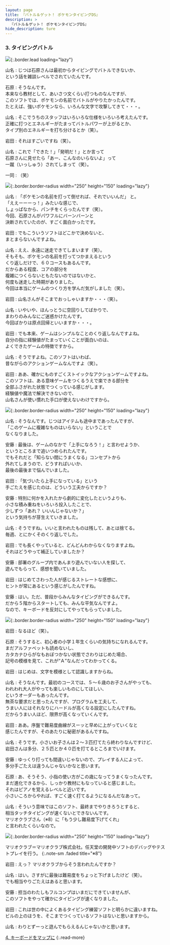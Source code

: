 ```yaml
---
layout: page
title: 『バトル＆ゲット！ ポケモンタイピングDS』
description: >
  『バトル＆ゲット！ ポケモンタイピングDS』
hide_description: ture
---
```


### 3. タイピングバトル

![](/interviews/jp/nds/uzpj/vol2/img/mainvisual3.jpg){:.border.lead loading="lazy"}

山名
: じつは石原さんは最初からタイピングでバトルできないか、<br>という話を雑談レベルでされていたんです。

石原
: そうなんです。<br>本来なら教材として、あいさつ文くらい打つものなんですが、<br>このソフトでは、ポケモンの名前でバトルがやりたかったんです。<br>たとえば、強いポケモンなら、いろんな文字で攻撃してきて・・・。

山名
: そこでうちのスタッフはいろいろな仕様をいろいろ考えたんです。<br>正確に打つとエネルギーがたまってバトルパワーが上がるとか、<br>タイプ別のエネルギーを打ち分けるとか（笑）。

岩田
: それはすごいですね（笑）。

山名
: これで「できた！」「発明だ！」とか言って<br>石原さんに見せたら「あー、こんなのいらないよ」って<br>一蹴（いっしゅう）されてしまって（笑）。

一同
: （笑）

![](/interviews/jp/nds/uzpj/vol2/img/photo8.jpg){:.border.border-radius width="250" height="150" loading="lazy"}

山名
: 「ポケモンの名前を打って倒せれば、それでいいんだ」 と。<br>「ええーーーっ！」みたいな感じで、<br>しょっぱなから、パンチをくらったんです（笑）。<br>今回、石原さんがパワフルにバーンバーンと<br>決断されていたのが、すごく面白かったです。

岩田
: でもこういうソフトはどこかで決めないと、<br>まとまらないんですよね。

山名
: ええ、永遠に迷走できてしまいます（笑）。<br>そもそも、ポケモンの名前を打ってつかまえるという<br>くり返しだけで、６０コースもあるんです。<br>だからある程度、コアの部分を<br>複雑につくらないともたないのではないかと、<br>何度も迷走した時期がありました。<br>今回は本当にゲームのつくり方を学んだ気がしました（笑）。

岩田
: 山名さんがそこまでおっしゃいますか・・・（笑）。

山名
: いやいや、ほんっとうに空回りしてばかりで、<br>まわりのみんなにご迷惑かけたんです。<br>今回ばかりは原点回帰といいますか・・・。

岩田
: でも本来、ゲームはシンプルなことのくり返しなんですよね。<br>自分の指に経験値がたまっていくことが面白いのは、<br>よくできたゲームの特徴ですから。

山名
: そうですよね。このソフトはいわば、<br>昔ながらのアクションゲームなんですよ（笑）。

岩田
: ああ、確かにものすごくストイックなアクションゲームですよね。<br>このソフトは、ある意味ゲームをつくるうえで楽できる部分を<br>全部ふさがれた状態でつくっている感じがします。<br>経験値や魔法で解決できないので、<br>山名さんが使い慣れた手口が使えないわけですから。

![](/interviews/jp/nds/uzpj/vol2/img/photo9.jpg){:.border.border-radius width="250" height="150" loading="lazy"}

山名
: そうなんです。じつはアイテムも途中まであったんですが、<br>「このゲームに複雑なものはいらない」ということで<br>なくなりました。

安藤
: 最後は、ゲームのなかで「上手になろう！」と言わせようか、<br>というところまで追いつめられたんです。<br>でもそれだと「知らない間にうまくなる」コンセプトから<br>外れてしまうので、どうすればいいか、<br>最後の最後まで悩んでいました。

岩田
: 「気づいたら上手になっている」という<br>手ごたえを感じたのは、どういう工夫からですか？

安藤
: 特別に何かを入れたから劇的に変化したというよりも、<br>小さな積み重ねをいろいろ投入したことで、<br>少しずつ「あれ？ いいんじゃないか？」<br>という気持ちが芽生えていきました。

山名
: そうですね。いいと言われたものは残して、あとは捨てる。<br>毎週、とにかくそのくり返しでした。

岩田
: でも長くやっていると、どんどんわからなくなりますよね。<br>それはどうやって補正していましたか？

安藤
: 部署のグループ内であんまり遊んでいない人を探して、<br>遊んでもらって、感想を聞いていました。

岩田
: はじめてさわった人が感じるストレートな感想に、<br>ヒントが常にあるという感じがしたんですね。

安藤
: はい。ただ、普段からみんなタイピングができるんです。<br>だから５階からスタートしても、みんな平気なんですよ。<br>なので、キーボードを反対にしてやってもらっていました。

![](/interviews/jp/nds/uzpj/vol2/img/photo10.jpg){:.border.border-radius width="250" height="150" loading="lazy"}

岩田
: なるほど（笑）。

石原
: そうすると、初心者の小学１年生くらいの気持ちになれるんです。<br>まだアルファベットも読めないし、<br>カタカナひらがなもおぼつかない状態でさわりはじめた場合、<br>記号の模様を見て、これが“Ａ”なんだってわかってくる。

岩田
: はじめは、文字を模様として認識しますからね。

山名
: そうなんです。最初のコースでは、５〜６歳のお子さんがやっても、<br>われわれ大人がやっても楽しいものにしてほしい、<br>というオーダーもあったんです。<br>無茶な要求だと思ったんですが、プログラムを工夫して、<br>うまい人にはそれなりにハードルが高くなる設定にしたんですね。<br>だからうまい人ほど、限界が高くなっていくんです。

岩田
: ああ。序盤で難易度曲線がスーッと早めに上がっていくなと<br>感じたんですが、そのあたりに秘密があるんですね。

山名
: そうです。小さいお子さんは２〜３匹打てたら終わりなんですけど、<br>岩田さんは多分、２５匹とか４０匹を打てるところまでいけます。

安藤
: ゆっくり打っても間違いじゃないので、プレイする人によって、<br>多分手ごたえは違うんじゃないかなと思います。

石原
: あ、そうそう、小指の使い方がこの歳になってうまくなったんです。<br>まだ進化できるから、しっかり教材にもなっていると感じました。<br>それはピアノを覚えるレベルと近いです。<br>小さいころからやれば、すごく速く打てるようになるんだなあって。

山名
: そういう意味ではこのソフト、最終までやりきろうとすると、<br>相当タッチタイピングが速くないとできないんです。<br>マリオクラブさん（※8）に「もう少し難易度下げてくれ」<br>と言われたくらいなので。

![](/interviews/jp/nds/uzpj/vol2/img/photo11.jpg){:.border.border-radius width="250" height="150" loading="lazy"}


マリオクラブ＝マリオクラブ株式会社。任天堂の開発中ソフトのデバッグやテストプレイを行う。
{:.note-sm .faded title="※8"}

岩田
: えっ？ マリオクラブからそう言われたんですか？

山名
: はい。さすがに最後は難易度をちょっと下げましたけど（笑）。<br>でも相当やりごたえはあると思います。

安藤
: 担当のわたしもフルコンプはいまだにできていませんが、<br>このソフトをやって確かにタイピングが速くなりました。

岩田
: これは世の中によくあるタイピング練習ソフトと明らかに違いますね。<br>ビルの上のほうを、そこまでつくっているソフトはないと思いますから。

山名
: わりとずーっと遊んでもらえるんじゃないかと思います。


[4. キーボードをマップに](4.md)
{:.read-more}

